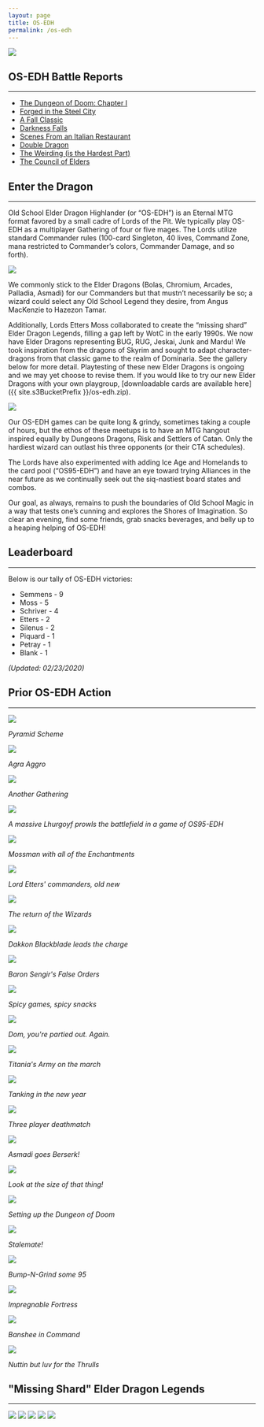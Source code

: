 ```yaml
---
layout: page
title: OS-EDH
permalink: /os-edh
---
```


![](/assets/images/site/os-edh.jpg)

## OS-EDH Battle Reports

---

- [The Dungeon of Doom: Chapter I](/2019/11/21/the-dungeon-of-doom-chapter-i/)
- [Forged in the Steel City](/2019/11/07/forged-in-the-steel-city/)
- [A Fall Classic](/2019/10/24/a-fall-classic/)
- [Darkness Falls](/2019/09/30/darkness-falls/)
- [Scenes From an Italian Restaurant](/2019/06/15/scenes-from-an-italian-restaurant/)
- [Double Dragon](/2019/05/10/double-dragon/)
- [The Weirding (is the Hardest Part)](/2019/04/01/the-weirding-is-the-hardest-part/)
- [The Council of Elders](/2019/03/05/the-council-of-elders/)

## Enter the Dragon

---

Old School Elder Dragon Highlander (or “OS-EDH”) is an Eternal MTG format favored by a small cadre of Lords of the Pit. We typically play OS-EDH as a multiplayer Gathering of four or five mages. The Lords utilize standard Commander rules (100-card Singleton, 40 lives, Command Zone, mana restricted to Commander’s colors, Commander Damage, and so forth).

![](2019/02/unnamed.jpg)

We commonly stick to the Elder Dragons (Bolas, Chromium, Arcades, Palladia, Asmadi) for our Commanders but that mustn’t necessarily be so; a wizard could select any Old School Legend they desire, from Angus MacKenzie to Hazezon Tamar.

Additionally, Lords Etters Moss collaborated to create the “missing shard” Elder Dragon Legends, filling a gap left by WotC in the early 1990s. We now have Elder Dragons representing BUG, RUG, Jeskai, Junk and Mardu! We took inspiration from the dragons of Skyrim and sought to adapt character-dragons from that classic game to the realm of Dominaria. See the gallery below for more detail. Playtesting of these new Elder Dragons is ongoing and we may yet choose to revise them. If you would like to try our new Elder Dragons with your own playgroup, [downloadable cards are available here]({{ site.s3BucketPrefix }}/os-edh.zip).

![](2019/02/IMG_0383.jpg)

Our OS-EDH games can be quite long & grindy, sometimes taking a couple of hours, but the ethos of these meetups is to have an MTG hangout inspired equally by Dungeons Dragons, Risk and Settlers of Catan. Only the hardiest wizard can outlast his three opponents (or their CTA schedules).

The Lords have also experimented with adding Ice Age and Homelands to the card pool (“OS95-EDH”) and have an eye toward trying Alliances in the near future as we continually seek out the siq-nastiest board states and combos.

Our goal, as always, remains to push the boundaries of Old School Magic in a way that tests one’s cunning and explores the Shores of Imagination. So clear an evening, find some friends, grab snacks beverages, and belly up to a heaping helping of OS-EDH!

## Leaderboard

---

Below is our tally of OS-EDH victories:

- Semmens - 9
- Moss - 5
- Schriver - 4
- Etters - 2
- Silenus - 2
- Piquard - 1
- Petray - 1
- Blank - 1

*(Updated: 02/23/2020)*

## Prior OS-EDH Action

---

![](/assets/images/2019/09/semmens-battlefield.jpg)

*Pyramid Scheme*

![](/assets/images/2019/10/Fort-Agra.jpg)

*Agra Aggro*

![](/assets/images/2019/02/IMG_0277.jpg)

*Another Gathering*

![](/assets/images/2019/02/IMG_0279.jpg)

*A massive Lhurgoyf prowls the battlefield in a game of OS95-EDH*

![](/assets/images/2019/02/IMG_0280.jpg)

*Mossman with all of the Enchantments*

![](/assets/images/2019/02/fullsizeoutput_17f7.jpeg)

*Lord Etters' commanders, old new*

![](/assets/images/2019/02/Capture-1.png)

*The return of the Wizards*

![](/assets/images/2019/06/IMG-1146-1.jpg)

*Dakkon Blackblade leads the charge*

![](/assets/images/2019/07/Baron.jpg)

*Baron Sengir's False Orders*

![](/assets/images/2019/10/image2.jpg)

*Spicy games, spicy snacks*

![](/assets/images/2020/02/image0-2-1.jpg)

*Dom, you're partied out. Again.*

![](/assets/images/2019/07/Song.jpg)

*Titania's Army on the march*

![](/assets/images/2020/01/tanking.jpg)

*Tanking in the new year*

![](/assets/images/2019/07/Trio.jpg)

*Three player deathmatch*

![](/assets/images/2019/07/Zerk.jpg)

*Asmadi goes Berserk!*

![](/assets/images/2020/02/image0-3-1.jpg)

*Look at the size of that thing!*

![](/assets/images/2019/11/20191119_183137-1.jpg)

*Setting up the Dungeon of Doom*

![](/assets/images/2020/01/stalemate.jpg)

*Stalemate!*

![](/assets/images/2020/02/image0-4.jpg)

*Bump-N-Grind some 95*

![](/assets/images/2019/09/moss-enchantment-supremacy.jpg)

*Impregnable Fortress*

![](/assets/images/2020/01/banshee.jpg)

*Banshee in Command*


![](/assets/images/2020/02/image0-1-1.jpg)

*Nuttin but luv for the Thrulls*

## "Missing Shard" Elder Dragon Legends

---

![](/assets/images/2019/02/sahrotaar-web.jpg)
![](/assets/images/2019/02/vulthuryol-web.jpg)
![](/assets/images/2019/02/odahviing-web.jpg)
![](/assets/images/2019/02/mirmulnir-web.jpg)
![](/assets/images/2019/02/durnehviir-web.jpg)
